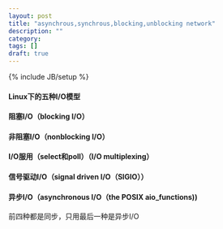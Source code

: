```yaml
---
layout: post
title: "asynchrous,synchrous,blocking,unblocking network"
description: ""
category: 
tags: []
draft: true
---
```

{% include JB/setup %}
#### Linux下的五种I/O模型  


#### 阻塞I/O（blocking I/O）  


#### 非阻塞I/O（nonblocking I/O）    


#### I/O服用（select和poll）（I/O multiplexing） 
 
 
#### 信号驱动I/O（signal driven I/O（SIGIO））  


#### 异步I/O（asynchronous I/O（the POSIX aio_functions))  


前四种都是同步，只用最后一种是异步I/O

